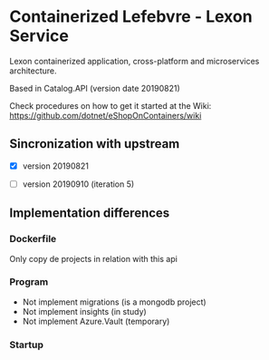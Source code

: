 # Containerized Lefebvre - Lexon Service
Lexon containerized application, cross-platform and microservices architecture.

Based in Catalog.API (version date 20190821)


Check procedures on how to get it started at the Wiki:
https://github.com/dotnet/eShopOnContainers/wiki

## Sincronization with upstream

- [X] version 20190821
- [ ] version 20190910 (iteration 5)


## Implementation differences

### Dockerfile

Only copy de projects in relation with this api

### Program

- Not implement migrations (is a mongodb project)
- Not implement insights (in study)
- Not implement Azure.Vault (temporary)

### Startup





